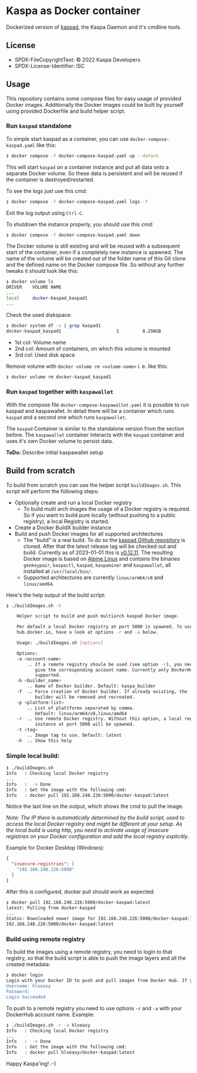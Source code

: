 # Kaspa as Docker container

Dockerized version of [kaspad](https://github.com/kaspanet/kaspad), the Kaspa Daemon and it's cmdline tools.

## License
* SPDX-FileCopyrightText: © 2022 Kaspa Developers
* SPDX-License-Identifier: ISC

## Usage

This repository contains some compose files for easy usage of provided Docker images. Additionally the Docker images could be built by yourself using provided Dockerfile and build helper script.

### Run `kaspad` standalone

To simple start kaspad as a container, you can use `docker-compose-kaspad.yaml` like this:

```bash
❯ docker compose -f docker-compose-kaspad.yaml up --detach
```

This will start `kaspad` on a container instance and put all data onto a separate Docker volume. So these data is persistent and will be reused if the container is destroyed/restarted.

To see the logs just use this cmd:

```bash
❯ docker compose -f docker-compose-kaspad.yaml logs -f
```

Exit the log output using `Ctrl-C`.

To shutdown the instance properly, you should use this cmd:

```bash
❯ docker compose -f docker-compose-kaspad.yaml down
```

The Docker volume is still existing and will be reused with a subsequent start of the container, even if a completely new instance is spawned. The name of the volume will be created out of the folder name of this Git clone and the defined name on the Docker compose file. So without any further tweaks it should look like this:

```bash
❯ docker volume ls
DRIVER    VOLUME NAME
...
local     docker-kaspad_kaspad1
...
```

Check the used diskspace:
```bash
❯ docker system df -v | grep kaspad1
docker-kaspad_kaspad1                     1         8.298GB
```

* 1st col: Volume name
* 2nd col: Amount of containers, on which this volume is mounted
* 3rd col: Used disk space

Remove volume with `docker volume rm <volume-name>` i. e. like this:
```bash
❯ docker volume rm docker-kaspad_kaspad1
```

### Run `kaspad` together with `kaspawallet`

With the compose file `docker-compose-kaspawallet.yaml` it is possible to run kaspad and kaspawallet. In detail there will be a container which runs `kaspad` and a second one which runs `kaspawallet`.

The `kaspad` Container is similar to the standalone version from the section before. The `kaspawallet` container interacts with the `kaspad` container and uses it's own Docker volume to persist data.

**ToDo:** Describe initial kaspawallet setup

## Build from scratch

To build from scratch you can use the helper script `buildImages.sh`. This script will perform the following steps:

* Optionally create and run a local Docker registry
  * To build multi arch images the usage of a Docker registry is required. So if you want to build pure locally (without pushing to a public registry), a local Registry is started.
* Create a Docker BuildX builder instance
* Build and push Docker images for all supported architectures
  * The "build" is a real build. To do so the [kaspad Github repository](https://github.com/kaspanet/kaspad) is cloned. After that the latest release tag will be checked out and build. Currently as of 2023-01-01 this is [v0.12.11](https://github.com/kaspanet/kaspad/releases/tag/v0.12.11). The resulting Docker image is based on [Alpine Linux](https://www.alpinelinux.org/) and contains the binaries `genkeypair`, `kaspactl`, `kaspad`, `kaspaminer` and `kaspawallet`, all installed at `/usr/local/bin/`.
  * Supported architectures are currently `linux/arm64/v8` and `linux/amd64`.

Here's the help output of the build script:

```bash
❯ ./buildImages.sh -h

    Helper script to build and push multiarch kaspad Docker image.

    Per default a local Docker registry at port 5000 is spawned. To use
    hub.docker.io, have a look at options -r and -a below.

    Usage: ./buildImages.sh [options]

    Options:
    -a <account-name>
        .. If a remote registry shoule be used (see option -r), you need to
           give the corresponding account name. Currently only DockerHub is
           supported.
    -b <builder_name>
        .. Name of Docker builder. Default: kaspa_builder
    -f  .. Force creation of Docker builder. If already existing, the
           builder will be removed and recreated.
    -p <platform-list>
        .. List of plattforms separated by comma.
           Default: linux/arm64/v8,linux/amd64
    -r  .. Use remote Docker registry. Without this option, a local registry
           instance at port 5000 will be spawned.
    -t <tag>
        .. Image tag to use. Default: latest
    -h  .. Show this help

```

### Simple local build:

```bash
❯ ./buildImages.sh
Info   : Checking local Docker registry
...
Info   :  -> Done
Info   : Get the image with the following cmd:
Info   : docker pull 192.168.248.226:5000/docker-kaspad:latest
```

Notice the last line on the output, which shows the cmd to pull the image.

_Note: The IP there is automatically determined by the build script, used to access the local Docker registry and might be different at your setup. As the local build is using http, you need to activate usage of insecure registries on your Docker configuration and add the local registry explicitly._

Example for Docker Desktop (Windows):

```json
{
  "insecure-registries": [
    "192.168.248.226:5000"
  ]
}
```

After this is configured, docker pull should work as expected:

```bash
❯ docker pull 192.168.248.226:5000/docker-kaspad:latest
latest: Pulling from docker-kaspad
...
Status: Downloaded newer image for 192.168.248.226:5000/docker-kaspad:latest
192.168.248.226:5000/docker-kaspad:latest
```



### Build using remote registry

To build the images using a remote registry, you need to login to that registry, so that the build script is able to push the image layers and all the created metadata:
```bash
❯ docker login
Login with your Docker ID to push and pull images from Docker Hub. If you don't have a Docker ID, head over to https://hub.docker.com to create one.
Username: hlxeasy
Password:
Login Succeeded
```

To push to a remote registry you need to use options `-r` and `-a` with your DockerHub account name. Example:

```bash
❯ ./buildImages.sh -r -a hlxeasy
Info   : Checking local Docker registry
...
Info   :  -> Done
Info   : Get the image with the following cmd:
Info   : docker pull hlxeasy/docker-kaspad:latest
```

Happy Kaspa'ing! :-)

